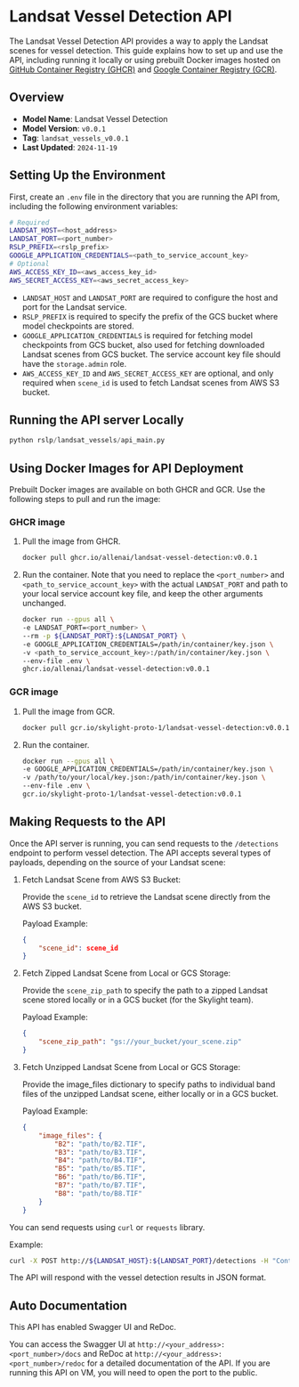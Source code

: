 # Landsat Vessel Detection API

The Landsat Vessel Detection API provides a way to apply the Landsat scenes for vessel detection. This guide explains how to set up and use the API, including running it locally or using prebuilt Docker images hosted on [GitHub Container Registry (GHCR)](https://github.com/allenai/rslearn_projects/pkgs/container/landsat-vessel-detection) and [Google Container Registry (GCR)](https://console.cloud.google.com/gcr/images/skylight-proto-1?referrer=search&inv=1&invt=Abh22Q&project=skylight-proto-1).


## Overview
- **Model Name**: Landsat Vessel Detection
- **Model Version**: `v0.0.1`
- **Tag**: `landsat_vessels_v0.0.1`
- **Last Updated**: `2024-11-19`


## Setting Up the Environment

First, create an `.env` file in the directory that you are running the API from, including the following environment variables:

```bash
# Required
LANDSAT_HOST=<host_address>
LANDSAT_PORT=<port_number>
RSLP_PREFIX=<rslp_prefix>
GOOGLE_APPLICATION_CREDENTIALS=<path_to_service_account_key>
# Optional
AWS_ACCESS_KEY_ID=<aws_access_key_id>
AWS_SECRET_ACCESS_KEY=<aws_secret_access_key>
```

- `LANDSAT_HOST` and `LANDSAT_PORT` are required to configure the host and port for the Landsat service.
- `RSLP_PREFIX` is required to specify the prefix of the GCS bucket where model checkpoints are stored.
- `GOOGLE_APPLICATION_CREDENTIALS` is required for fetching model checkpoints from GCS bucket, also used for fetching downloaded Landsat scenes from GCS bucket. The service account key file should have the `storage.admin` role.
- `AWS_ACCESS_KEY_ID` and `AWS_SECRET_ACCESS_KEY` are optional, and only required when `scene_id` is used to fetch Landsat scenes from AWS S3 bucket.


## Running the API server Locally

   ```python
   python rslp/landsat_vessels/api_main.py
   ```

## Using Docker Images for API Deployment

Prebuilt Docker images are available on both GHCR and GCR. Use the following steps to pull and run the image:

### GHCR image

1. Pull the image from GHCR.

    ```bash
    docker pull ghcr.io/allenai/landsat-vessel-detection:v0.0.1
    ```

2. Run the container. Note that you need to replace the `<port_number>` and `<path_to_service_account_key>` with the actual `LANDSAT_PORT` and path to your local service account key file, and keep the other arguments unchanged.

    ```bash
    docker run --gpus all \
    -e LANDSAT_PORT=<port_number> \
    --rm -p ${LANDSAT_PORT}:${LANDSAT_PORT} \
    -e GOOGLE_APPLICATION_CREDENTIALS=/path/in/container/key.json \
    -v <path_to_service_account_key>:/path/in/container/key.json \
    --env-file .env \
    ghcr.io/allenai/landsat-vessel-detection:v0.0.1
    ```

### GCR image

1. Pull the image from GCR.

    ```bash
    docker pull gcr.io/skylight-proto-1/landsat-vessel-detection:v0.0.1
    ```

2. Run the container.

    ```bash
    docker run --gpus all \
    -e GOOGLE_APPLICATION_CREDENTIALS=/path/in/container/key.json \
    -v /path/to/your/local/key.json:/path/in/container/key.json \
    --env-file .env \
    gcr.io/skylight-proto-1/landsat-vessel-detection:v0.0.1
    ```

## Making Requests to the API

Once the API server is running, you can send requests to the `/detections` endpoint to perform vessel detection. The API accepts several types of payloads, depending on the source of your Landsat scene:

1. Fetch Landsat Scene from AWS S3 Bucket:

    Provide the `scene_id` to retrieve the Landsat scene directly from the AWS S3 bucket.

    Payload Example:
    ```json
    {
        "scene_id": scene_id
    }
    ```

2. Fetch Zipped Landsat Scene from Local or GCS Storage:

    Provide the `scene_zip_path` to specify the path to a zipped Landsat scene stored locally or in a GCS bucket (for the Skylight team).

    Payload Example:
    ```json
    {
        "scene_zip_path": "gs://your_bucket/your_scene.zip"
    }
    ```

3. Fetch Unzipped Landsat Scene from Local or GCS Storage:

    Provide the image_files dictionary to specify paths to individual band files of the unzipped Landsat scene, either locally or in a GCS bucket.

    Payload Example:
    ```json
    {
        "image_files": {
            "B2": "path/to/B2.TIF",
            "B3": "path/to/B3.TIF",
            "B4": "path/to/B4.TIF",
            "B5": "path/to/B5.TIF",
            "B6": "path/to/B6.TIF",
            "B7": "path/to/B7.TIF",
            "B8": "path/to/B8.TIF"
        }
    }
    ```

You can send requests using `curl` or `requests` library.

Example:

```bash
curl -X POST http://${LANDSAT_HOST}:${LANDSAT_PORT}/detections -H "Content-Type: application/json" -d '{"scene_zip_path": "gs://test-bucket-rslearn/Landsat/LC08_L1TP_162042_20241103_20241103_02_RT.zip"}'
```

The API will respond with the vessel detection results in JSON format.


## Auto Documentation

This API has enabled Swagger UI and ReDoc.

You can access the Swagger UI at `http://<your_address>:<port_number>/docs` and ReDoc at `http://<your_address>:<port_number>/redoc` for a detailed documentation of the API. If you are running this API on VM, you will need to open the port to the public.
